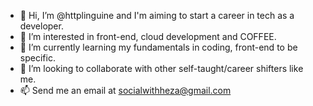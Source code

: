 - 👋 Hi, I’m @httplinguine and I'm aiming to start a career in tech as a developer.
- 👀 I’m interested in front-end, cloud development and COFFEE.
- 🌱 I’m currently learning my fundamentals in coding, front-end to be specific.
- 💞️ I’m looking to collaborate with other self-taught/career shifters like me.
- 📫 Send me an email at socialwithheza@gmail.com

<!---
httplinguine/httplinguine is a ✨ special ✨ repository because its `README.md` (this file) appears on your GitHub profile.
You can click the Preview link to take a look at your changes.
--->
